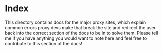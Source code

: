 # Index

This directory contains docs for the major proxy sites, which explain common errors proxy devs make that break the site and redirect the user back into the correct section of the docs to be in to solve them. Please tell me if you have anything you would want to note here and feel free to contribute to this section of the docs!
